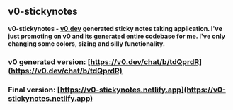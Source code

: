 ## **v0-stickynotes**

**v0-stickynotes - [v0.dev](https://v0.dev/chat) generated sticky notes taking application. I've just promoting on v0 and its generated entire codebase for me. I've only changing some colors, sizing and silly functionality.**

### **v0 generated version: [https://v0.dev/chat/b/tdQprdR](https://v0.dev/chat/b/tdQprdR)**

### **Final version: [https://v0-stickynotes.netlify.app](https://v0-stickynotes.netlify.app)**
